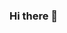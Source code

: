 ### Hi there 👋

<!--
**Nams16/Nams16** is a ✨ _special_ ✨ repository because its `README.md` (this file) appears on your GitHub profile.

Here are some ideas to get you started:

- 🔭 I’m currently studying at Birla Institute of Technology Mesra
- 🌱 I’m currently learning Databases
- 👯 I’m looking to collaborate on GCP
- 🤔 I’m looking for help with 
- 💬 Ask me about Java, Javascript, React, Node js.
- 📫 How to reach me: [LinkedIn](https://www.linkedin.com/in/namrata-marandi-5194b71a1/)
- 😄 Pronouns: She/Her
- ⚡ Fun fact: Humans are the only animals that blush.🙃

